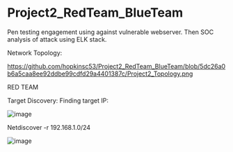 # Project2_RedTeam_BlueTeam
Pen testing engagement using against vulnerable webserver. Then SOC analysis of attack using ELK stack. 

Network Topology:

https://github.com/hopkinsc53/Project2_RedTeam_BlueTeam/blob/5dc26a0b6a5caa8ee92ddbe99cdfd29a4401387c/Project2_Topology.png

RED TEAM 

Target Discovery:
Finding target IP:

![image](https://user-images.githubusercontent.com/77931754/125493650-8cf10a1b-6490-48e4-ba87-8f2bb9aeda20.png)

Netdiscover -r 192.168.1.0/24

![image](https://user-images.githubusercontent.com/77931754/125493852-6584dcf1-2a6e-40fc-b0cd-4340b900d048.png)
